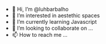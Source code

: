 - 👋 Hi, I’m @luhbarbalho
- 👀 I’m interested in aestethic spaces
- 🌱 I’m currently learning Javascript
- 💞️ I’m looking to collaborate on ...
- 📫 How to reach me ...

<!---
luhbarbalho/luhbarbalho is a ✨ special ✨ repository because its `README.md` (this file) appears on your GitHub profile.
You can click the Preview link to take a look at your changes.
--->
